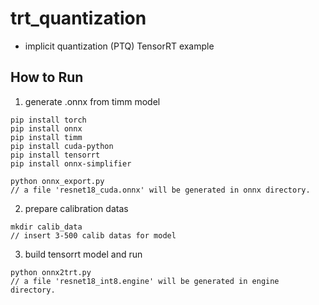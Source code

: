 # trt_quantization

- implicit quantization (PTQ) TensorRT example

## How to Run

1. generate .onnx from timm model

```
pip install torch
pip install onnx
pip install timm
pip install cuda-python
pip install tensorrt
pip install onnx-simplifier

python onnx_export.py
// a file 'resnet18_cuda.onnx' will be generated in onnx directory.
```

2. prepare calibration datas

```
mkdir calib_data
// insert 3-500 calib datas for model
```

3. build tensorrt model and run

```
python onnx2trt.py
// a file 'resnet18_int8.engine' will be generated in engine directory.
```
